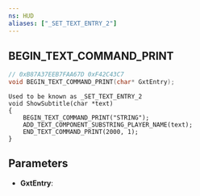 ```yaml
---
ns: HUD
aliases: ["_SET_TEXT_ENTRY_2"]
---
```

## BEGIN_TEXT_COMMAND_PRINT

```c
// 0xB87A37EEB7FAA67D 0xF42C43C7
void BEGIN_TEXT_COMMAND_PRINT(char* GxtEntry);
```

```
Used to be known as _SET_TEXT_ENTRY_2  
void ShowSubtitle(char *text)  
{  
	BEGIN_TEXT_COMMAND_PRINT("STRING");  
	ADD_TEXT_COMPONENT_SUBSTRING_PLAYER_NAME(text);  
	END_TEXT_COMMAND_PRINT(2000, 1);  
}  
```

## Parameters
* **GxtEntry**: 

